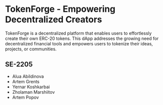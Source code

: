 # TokenForge - Empowering Decentralized Creators
TokenForge is a decentralized platform that enables users to effortlessly create their own ERC-20 tokens. This dApp addresses the growing need for decentralized financial tools and empowers users to tokenize their ideas, projects, or communities.

## SE-2205
- Alua Abildinova
- Artem Grents
- Yernar Koshkarbai
- Zholaman Marshiitov
- Artem Popov


